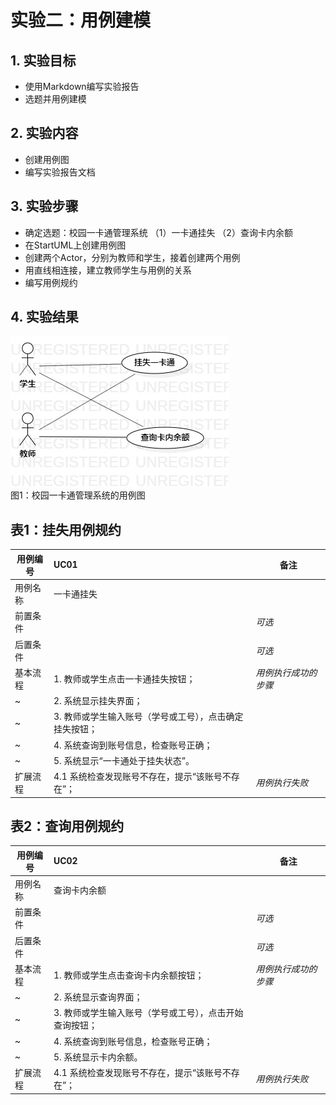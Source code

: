 # 实验二：用例建模

## 1. 实验目标

- 使用Markdown编写实验报告
- 选题并用例建模

## 2. 实验内容

- 创建用例图
- 编写实验报告文档

## 3. 实验步骤

- 确定选题：校园一卡通管理系统
  （1）一卡通挂失
  （2）查询卡内余额
- 在StartUML上创建用例图
- 创建两个Actor，分别为教师和学生，接着创建两个用例
- 用直线相连接，建立教师学生与用例的关系
- 编写用例规约

## 4. 实验结果

![用例图](./Lab2_UseCaseDiagram1.jpg)  
图1：校园一卡通管理系统的用例图

## 表1：挂失用例规约  

用例编号  | UC01 | 备注  
-|:-|-  
用例名称  | 一卡通挂失 |   
前置条件  |      | *可选*   
后置条件  |      | *可选*   
基本流程  | 1. 教师或学生点击一卡通挂失按钮；  |*用例执行成功的步骤*    
~| 2. 系统显示挂失界面；  |   
~| 3. 教师或学生输入账号（学号或工号），点击确定挂失按钮；  |   
~| 4. 系统查询到账号信息，检查账号正确；  |   
~| 5. 系统显示“一卡通处于挂失状态”。  |  
扩展流程  | 4.1 系统检查发现账号不存在，提示“该账号不存在”；  |*用例执行失败*    

## 表2：查询用例规约  

用例编号  | UC02 | 备注  
-|:-|-  
用例名称  | 查询卡内余额 |   
前置条件  |      | *可选*   
后置条件  |      | *可选*   
基本流程  | 1. 教师或学生点击查询卡内余额按钮；  |*用例执行成功的步骤*    
~| 2. 系统显示查询界面；  |   
~| 3. 教师或学生输入账号（学号或工号），点击开始查询按钮；  |   
~| 4. 系统查询到账号信息，检查账号正确；  |   
~| 5. 系统显示卡内余额。  |  
扩展流程  | 4.1 系统检查发现账号不存在，提示“该账号不存在”；  |*用例执行失败*    
